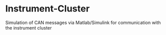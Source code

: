 # Instrument-Cluster
Simulation of CAN messages via Matlab/Simulink for communication with the instrument cluster
